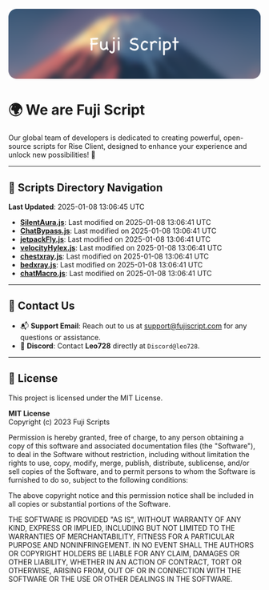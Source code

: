 ![Banner](.github/b.webp)

# 🌍 **We are Fuji Script**

Our global team of developers is dedicated to creating powerful, open-source scripts for Rise Client, designed to enhance your experience and unlock new possibilities! 🌟

---
<!-- SCRIPTS_NAVIGATION_START -->
## 📂 **Scripts Directory Navigation**

**Last Updated**: 2025-01-08 13:06:45 UTC

- **[SilentAura.js](scripts/SilentAura.js)**: Last modified on 2025-01-08 13:06:41 UTC
- **[ChatBypass.js](scripts/ChatBypass.js)**: Last modified on 2025-01-08 13:06:41 UTC
- **[jetpackFly.js](scripts/jetpackFly.js)**: Last modified on 2025-01-08 13:06:41 UTC
- **[velocityHylex.js](scripts/velocityHylex.js)**: Last modified on 2025-01-08 13:06:41 UTC
- **[chestxray.js](scripts/chestxray.js)**: Last modified on 2025-01-08 13:06:41 UTC
- **[bedxray.js](scripts/bedxray.js)**: Last modified on 2025-01-08 13:06:41 UTC
- **[chatMacro.js](scripts/chatMacro.js)**: Last modified on 2025-01-08 13:06:41 UTC

<!-- SCRIPTS_NAVIGATION_END -->

---

## 💬 **Contact Us**  
- 📬 **Support Email**: Reach out to us at [support@fujiscript.com](mailto:support@fujiscript.com) for any questions or assistance.  
- 💬 **Discord**: Contact **Leo728** directly at `Discord@leo728`.

---

## 📜 **License**

This project is licensed under the MIT License.  

**MIT License**  
Copyright (c) 2023 Fuji Scripts  

Permission is hereby granted, free of charge, to any person obtaining a copy of this software and associated documentation files (the "Software"), to deal in the Software without restriction, including without limitation the rights to use, copy, modify, merge, publish, distribute, sublicense, and/or sell copies of the Software, and to permit persons to whom the Software is furnished to do so, subject to the following conditions:  

The above copyright notice and this permission notice shall be included in all copies or substantial portions of the Software.  

THE SOFTWARE IS PROVIDED "AS IS", WITHOUT WARRANTY OF ANY KIND, EXPRESS OR IMPLIED, INCLUDING BUT NOT LIMITED TO THE WARRANTIES OF MERCHANTABILITY, FITNESS FOR A PARTICULAR PURPOSE AND NONINFRINGEMENT. IN NO EVENT SHALL THE AUTHORS OR COPYRIGHT HOLDERS BE LIABLE FOR ANY CLAIM, DAMAGES OR OTHER LIABILITY, WHETHER IN AN ACTION OF CONTRACT, TORT OR OTHERWISE, ARISING FROM, OUT OF OR IN CONNECTION WITH THE SOFTWARE OR THE USE OR OTHER DEALINGS IN THE SOFTWARE.  
